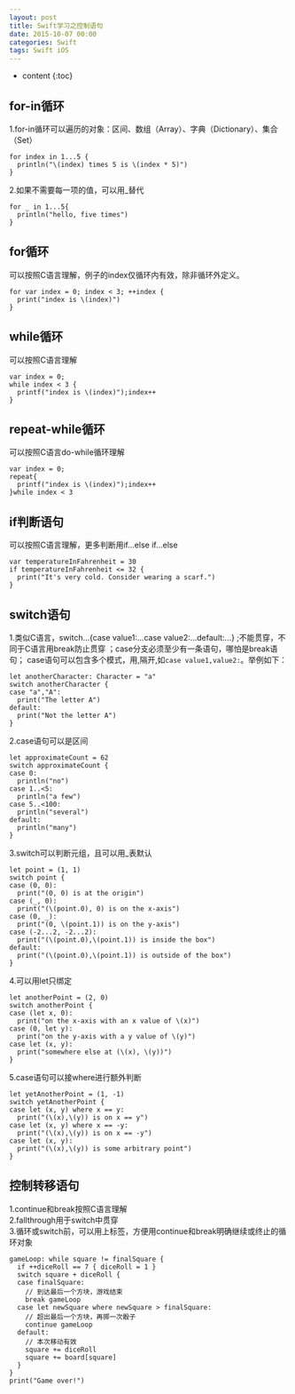 ```yaml
---
layout: post
title: Swift学习之控制语句
date: 2015-10-07 00:00
categories: Swift
tags: Swift iOS
---
```


* content
{:toc}

## for-in循环  
1.for-in循环可以遍历的对象：区间、数组（Array）、字典（Dictionary）、集合（Set）  

	for index in 1...5 {
	  println("\(index) times 5 is \(index * 5)")
	}

2.如果不需要每一项的值，可以用_替代  

	for _ in 1...5{
	  println("hello, five times")
	}

## for循环  
可以按照C语言理解，例子的index仅循环内有效，除非循环外定义。  

	for var index = 0; index < 3; ++index {
	  print("index is \(index)")
	}

## while循环
可以按照C语言理解  

	var index = 0;
	while index < 3 {
	  printf("index is \(index)");index++
	}

## repeat-while循环
可以按照C语言do-while循环理解  

	var index = 0;
	repeat{
	  printf("index is \(index)");index++
	}while index < 3

## if判断语句
可以按照C语言理解，更多判断用if...else if...else  

	var temperatureInFahrenheit = 30
	if temperatureInFahrenheit <= 32 {
	  print("It's very cold. Consider wearing a scarf.")
	}

## switch语句
1.类似C语言，switch...{case value1:...case value2:...default:...} ;不能贯穿，不同于C语言用break防止贯穿  ；case分支必须至少有一条语句，哪怕是break语句； case语句可以包含多个模式，用,隔开,如`case value1,value2:`。举例如下： 

	let anotherCharacter: Character = "a"
	switch anotherCharacter {
	case "a","A":
	  print("The letter A")
	default:
	  print("Not the letter A")
	}

2.case语句可以是区间  

	let approximateCount = 62
	switch approximateCount {
	case 0:
	  println("no")
	case 1..<5:
	  println("a few")
	case 5..<100:
	  println("several")
	default:
	  println("many")
	}

3.switch可以判断元组，且可以用_表默认   

	let point = (1, 1)
	switch point {
	case (0, 0):
	  print("(0, 0) is at the origin")
	case (_, 0):
	  print("(\(point.0), 0) is on the x-axis")
	case (0, _):
	  print("(0, \(point.1)) is on the y-axis")
	case (-2...2, -2...2):
	  print("(\(point.0),\(point.1)) is inside the box")
	default:
	  print("(\(point.0),\(point.1)) is outside of the box")
	}

4.可以用let只绑定  

	let anotherPoint = (2, 0)
	switch anotherPoint {
	case (let x, 0):
	  print("on the x-axis with an x value of \(x)")
	case (0, let y):
	  print("on the y-axis with a y value of \(y)")
	case let (x, y):
	  print("somewhere else at (\(x), \(y))")
	}

5.case语句可以接where进行额外判断  

	let yetAnotherPoint = (1, -1)
	switch yetAnotherPoint {
	case let (x, y) where x == y:
	  print("(\(x),\(y)) is on x == y")
	case let (x, y) where x == -y:
	  print("(\(x),\(y)) is on x == -y")
	case let (x, y):
	  print("(\(x),\(y)) is some arbitrary point")
	}
	
## 控制转移语句
1.continue和break按照C语言理解  
2.fallthrough用于switch中贯穿  
3.循环或switch前，可以用上标签，方便用continue和break明确继续或终止的循环对象  

	gameLoop: while square != finalSquare {
	  if ++diceRoll == 7 { diceRoll = 1 }
	  switch square + diceRoll {
	  case finalSquare:
	    // 到达最后⼀个⽅块，游戏结束
	    break gameLoop
	  case let newSquare where newSquare > finalSquare:
	    // 超出最后⼀个⽅块，再掷⼀次骰⼦
	    continue gameLoop
	  default:
	    // 本次移动有效
	    square += diceRoll
	    square += board[square]
	  }
	}
	print("Game over!")